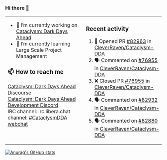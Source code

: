 ### Hi there 👋

<table><tr><td valign="top" width="50%">

- 🔭 I’m currently working on [Cataclysm: Dark Days Ahead](https://github.com/CleverRaven/Cataclysm-DDA)
- 🌱 I’m currently learning Large Scale Project Management

### 📫 How to reach me
[Cataclysm: Dark Days Ahead Discourse](https://discourse.cataclysmdda.org)  
[Cataclysm: Dark Days Ahead Development Discord](https://discord.gg/jFEc7Yp)  
IRC channel: irc.libera.chat channel: [#CataclysmDDA webchat](https://kiwiirc.com/nextclient/irc.libera.chat#CataclysmDDA)

</td><td valign="top" width="50%">

### Recent activity
<!--START_SECTION:activity-->
1. 💪 Opened PR [#82963](https://github.com/CleverRaven/Cataclysm-DDA/pull/82963) in [CleverRaven/Cataclysm-DDA](https://github.com/CleverRaven/Cataclysm-DDA)
2. 🗣 Commented on [#76955](https://github.com/CleverRaven/Cataclysm-DDA/pull/76955#issuecomment-3309045896) in [CleverRaven/Cataclysm-DDA](https://github.com/CleverRaven/Cataclysm-DDA)
3. ❌ Closed PR [#76955](https://github.com/CleverRaven/Cataclysm-DDA/pull/76955) in [CleverRaven/Cataclysm-DDA](https://github.com/CleverRaven/Cataclysm-DDA)
4. 🗣 Commented on [#82932](https://github.com/CleverRaven/Cataclysm-DDA/pull/82932#issuecomment-3309000455) in [CleverRaven/Cataclysm-DDA](https://github.com/CleverRaven/Cataclysm-DDA)
5. 🗣 Commented on [#82880](https://github.com/CleverRaven/Cataclysm-DDA/issues/82880#issuecomment-3308989675) in [CleverRaven/Cataclysm-DDA](https://github.com/CleverRaven/Cataclysm-DDA)
<!--END_SECTION:activity-->

</td></tr></table>

[![Anurag's GitHub stats](https://github-readme-stats.vercel.app/api?username=kevingranade)](https://github.com/anuraghazra/github-readme-stats)
